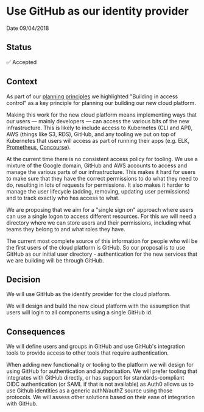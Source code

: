 # Use GitHub as our identity provider

Date 09/04/2018

## Status

✅ Accepted

## Context

As part of our [planning principles](https://docs.google.com/document/d/1kHaghp-68ooK-NwxozYkScGZThYJVrdOGWf4_K8Wo6s/edit) we highlighted "Building in access control" as a key principle for planning our building our new cloud platform.

Making this work for the new cloud platform means implementing ways that our users &mdash; mainly developers &mdash; can access the various bits of the new infrastructure. This is likely to include access to Kubernetes (CLI and API), AWS (things like S3, RDS), GitHub, and any tooling we put on top of Kubernetes that users will access as part of running their apps (e.g. ELK, [Prometheus](https://github.com/ministryofjustice/cloud-platform/blob/master/architecture-decision-record/005-Use-Promethus-For-Monitoring.md), [Concourse](https://github.com/ministryofjustice/cloud-platform/blob/master/architecture-decision-record/003-Use-Concourse-CI.md)).

At the current time there is no consistent access policy for tooling. We use a mixture of the Google domain, GitHub and AWS accounts to access and manage the various parts of our infrastructure. This makes it hard for users to make sure that they have the correct permissions to do what they need to do, resulting in lots of requests for permissions. It also makes it harder to manage the user lifecycle (adding, removing, updating user permissions) and to track exactly who has access to what.

We are proposing that we aim for a "single sign on" approach where users can use a single logon to access different resources. For this we will need a directory where we can store users and their permissions, including what teams they belong to and what roles they have.

The current most complete source of this information for people who will be the first users of the cloud platform is GitHub. So our proposal is to use GitHub as our initial user directory - authentication for the new services that we are building will be through GitHub.


## Decision

We will use GitHub as the identify provider for the cloud platform.

We will design and build the new cloud platform with the assumption that users will login to all components using a single GitHub id.


## Consequences

We will define users and groups in GitHub and use GitHub's integration tools to provide access to other tools that require authentication.

When adding new functionality or tooling to the platform we will design for using GitHub for authentication and authorisation. We will prefer tooling that integrates with GitHub directly, or has support for standards-compliant OIDC authentication (or SAML if that is not available) as Auth0 allows us to use Github identities as a generic authN/authZ source using those protocols. We will assess other solutions based on their ease of integration with GitHub.
